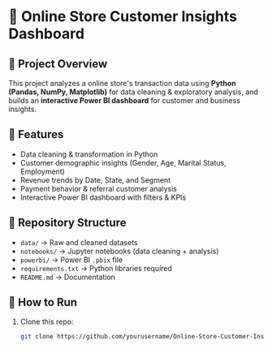 # 🛒 Online Store Customer Insights Dashboard

## 📌 Project Overview
This project analyzes a online store's transaction data using **Python (Pandas, NumPy, Matplotlib)** for data cleaning & exploratory analysis, and builds an **interactive Power BI dashboard** for customer and business insights.

## 🎯 Features
- Data cleaning & transformation in Python
- Customer demographic insights (Gender, Age, Marital Status, Employment)
- Revenue trends by Date, State, and Segment
- Payment behavior & referral customer analysis
- Interactive Power BI dashboard with filters & KPIs

## 📂 Repository Structure
- `data/` → Raw and cleaned datasets
- `notebooks/` → Jupyter notebooks (data cleaning + analysis)
- `powerbi/` → Power BI `.pbix` file
- `requirements.txt` → Python libraries required
- `README.md` → Documentation

## 🚀 How to Run
1. Clone this repo:
   ```bash
   git clone https://github.com/yourusername/Online-Store-Customer-Insights-Dashboard.git
